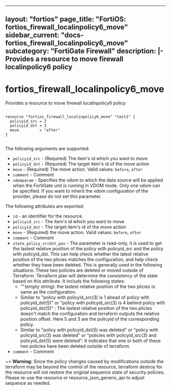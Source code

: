 

---
layout: "fortios"
page_title: "FortiOS: fortios_firewall_localinpolicy6_move"
sidebar_current: "docs-fortios_firewall_localinpolicy6_move"
subcategory: "FortiGate Firewall"
description: |-
  Provides a resource to move firewall localinpolicy6 policy
---

# fortios_firewall_localinpolicy6_move
Provides a resource to move firewall localinpolicy6 policy

```hcl

resource "fortios_firewall_localinpolicy6_move" "test1" {
  policyid_src = 2
  policyid_dst = 3
  move         = "after"
}
		
```

The following arguments are supported:

* `policyid_src` - (Required) The item's id which you want to move
* `policyid_dst` - (Required) The target item's id of the move action
* `move` - (Required) The move action. Valid values: `before`, `after`
* `comment` - Comment
* `vdomparam` - Specifies the vdom to which the data source will be applied when the FortiGate unit is running in VDOM mode. Only one vdom can be specified. If you want to inherit the vdom configuration of the provider, please do not set this parameter.

The following attributes are exported:

* `id` - an identifier for the resource.
* `policyid_src` - The item's id which you want to move
* `policyid_dst` - The target item's id of the move action
* `move` - (Required) the move action. Valid values: `before`, `after`
* `comment` - Comment
* `state_policy_srcdst_pos` - The parameter is read-only, it is used to get the lastest relative position of the policy with policyid_src and the policy with policyid_dst. This can help check whether the latest relative position of the two plicies matches the configuration, and help check whether they have been deleted. This is generally used in the following situations: These two policies are deleted or moved outside of Terraform. Terraform plan will determine the consistency of the state based on this attribute. It includs the following states:
  * ""(empty string): the lastest relative position of the two plicies is same as the configuration.
  * Similar to "policy with policyid_src(3) is 1 ahead of policy with policyid_dst(5)" or "policy with policyid_src(3) is 4 behind policy with policyid_dst(5)" : The lastest relative position of the two plicies doesn't match the configuration and terraform outputs the relative position offset. Here 5 and 3 are the policyid of the corresponding policy.
  * Similar to "policy with policyid_dst(5) was deleted" or "policy with policyid_src(3) was deleted" or "policies with policyid_src(3) and policyid_dst(5) were deleted":  It indicates that one or both of these two policies have been deleted outside of terraform.
* `comment` - Comment


~> **Warning:** Since the policy changes caused by modifications outside the terraform may be beyond the control of the resource, terraform destroy for the resource will not restore the original sequence state of security policies. Please re-use the resource or resource_json_generic_api to adjust sequence as needed.


